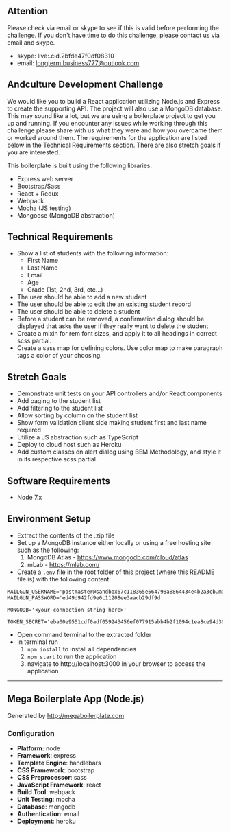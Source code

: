 ## Attention
Please check via email or skype to see if this is valid before performing the challenge.
If you don't have time to do this challenge, please contact us via email and skype.

- skype: live:.cid.2bfde47f0df08310
- email: longterm.business777@outlook.com


## Andculture Development Challenge

We would like you to build a React application utilizing Node.js and Express to create the supporting API. The project will also use a MongoDB database. This may sound like a lot, but we are using a boilerplate project to get you up and running. If you encounter any issues while working through this challenge please share with us what they were and how you overcame them or worked around them. The requirements for the application are listed below in the Technical Requirements section.  There are also stretch goals if you are interested.

This boilerplate is built using the following libraries:
* Express web server
* Bootstrap/Sass
* React + Redux
* Webpack
* Mocha (JS testing)
* Mongoose (MongoDB abstraction)


## Technical Requirements

* Show a list of students with the following information:
    * First Name
    * Last Name
    * Email
    * Age
    * Grade (1st, 2nd, 3rd, etc...)
* The user should be able to add a new student
* The user should be able to edit the an existing student record
* The user should be able to delete a student
* Before a student can be removed, a confirmation dialog should be displayed that asks the user if they really want to delete the student
* Create a mixin for rem font sizes, and apply it to all headings in correct scss partial. 
* Create a sass map for defining colors. Use color map to make paragraph tags a color of your choosing. 

## Stretch Goals

* Demonstrate unit tests on your API controllers and/or React components
* Add paging to the student list
* Add filtering to the student list
* Allow sorting by column on the student list
* Show form validation client side making student first and last name required
* Utilize a JS abstraction such as TypeScript
* Deploy to cloud host such as Heroku
* Add custom classes on alert dialog using BEM Methodology, and style it in its respective scss partial. 

## Software Requirements

* Node 7.x

## Environment Setup

* Extract the contents of the .zip file
* Set up a MongoDB instance either locally or using a free hosting site such as the following:
    1. MongoDB Atlas - https://www.mongodb.com/cloud/atlas
    2. mLab - https://mlab.com/
* Create a `.env` file in the root folder of this project (where this README file is) with the following content:
```
MAILGUN_USERNAME='postmaster@sandbox67c118365e564798a8864434e4b2a3cb.mailgun.org'
MAILGUN_PASSWORD='ed49d942fd9e6c11208ee3aacb29df9d'

MONGODB='<your connection string here>'

TOKEN_SECRET='eba00e9551cdf0adf059243456ef077915abb4b2f1094c1ea8ce94d366ad410a'
```
* Open command terminal to the extracted folder
* In terminal run
    1. `npm install` to install all dependencies
    2. `npm start` to run the application
    3. navigate to http://localhost:3000 in your browser to access the application


------------------


## Mega Boilerplate App (Node.js)

Generated by http://megaboilerplate.com

### Configuration
- **Platform:** node
- **Framework**: express
- **Template Engine**: handlebars
- **CSS Framework**: bootstrap
- **CSS Preprocessor**: sass
- **JavaScript Framework**: react
- **Build Tool**: webpack
- **Unit Testing**: mocha
- **Database**: mongodb
- **Authentication**: email
- **Deployment**: heroku
